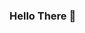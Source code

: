 ### Hello There 👋

<!--
**Rqfi/Rqfi** is a ✨ _special_ ✨ repository because its `README.md` (this file) appears on your GitHub profile.

👋 Rqfi is here
Nothing much what i want to introduce 🆗
I always wanted to say this when writing my bio 🙃, I don't know why 🤗

===> Why do i even exist? <===

So yeah! Welcome 😊
- 🙂 My name is Rafi Kurniawan
- ✌ I'm 17 years old
- 📕 I'm currently student at Telkom Malang Vocational High School
- 🌏 I live in East Java, Indonesia
- 💻 I'm currently studying Android and web development
- especially Kotlin for now 🫡

[![My Skills](https://skills.thijs.gg/icons?i=kotlin,html,php,css,figma)](https://skills.thijs.gg)

<=== Thanks for coming! ===>
-->
